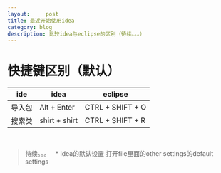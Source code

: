 ```yaml
---
layout:     post
title: 最近开始使用idea
category: blog
description: 比较idea与eclipse的区别（待续。。。）
---
```


快捷键区别（默认）
=======

ide | idea | eclipse
------------ | -------------- | -------------
导入包 | Alt + Enter | CTRL + SHIFT + O
搜索类 | shirt + shirt | CTRL + SHIFT + R
 
>待续。。。
 
* idea的默认设置
打开file里面的other settings的default settings 
